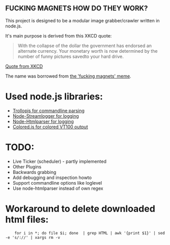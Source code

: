 FUCKING MAGNETS HOW DO THEY WORK?
---------------------------------

This project is designed to be a modular image grabber/crawler written in node.js.

It's main purpose is derived from this XKCD quote:

> With the collapse of the dollar the government has endorsed an alternate currency.
> Your monetary worth is now determined by the number of funny pictures savedto your hard drive.

[Quote from XKCD](http://xkcd.com/512/)

The name was borrowed from [the 'fucking magnets' meme](http://knowyourmeme.com/memes/f-cking-magnets-how-do-they-work).

Used node.js libraries:
=======================
  
  * [Trollopjs for commandline parsing](http://github.com/bentomas/trollopjs)
  * [Node-Streamlogger for logging](http://github.com/andrewvc/node-streamlogger)
  * [Node-Htmlparser for logging](http://github.com/tautologistics/node-htmlparser)
  * [Colored.js for colored VT100 output](http://github.com/pfleidi/colored.js)

TODO:
=====

  * Live Ticker (scheduler) - partly implemented
  * Other Plugins
  * Backwards grabbing
  * Add debugging and inspection howto
  * Support commandline options like loglevel 
  * Use node-htmlparser instead of own regex


Workaround to delete downloaded html files:
===========================================

        for i in *; do file $i; done  | grep HTML | awk '{print $1}' | sed -e 's/://' | xargs rm -v
